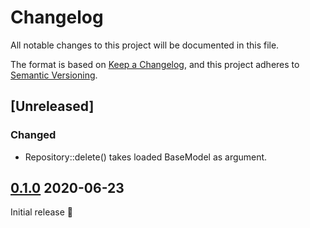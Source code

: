 # Changelog
All notable changes to this project will be documented in this file.

The format is based on [Keep a Changelog](https://keepachangelog.com/en/1.0.0/),
and this project adheres to [Semantic Versioning](https://semver.org/spec/v2.0.0.html).

## [Unreleased]

### Changed
- Repository::delete() takes loaded BaseModel as argument.

## [0.1.0] 2020-06-23

Initial release 🎉

[0.1.0]: https://github.com/OXID-eSales/graphql-catalogue-module/releases/tag/v0.1.0
